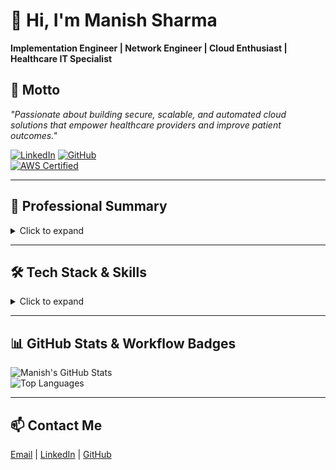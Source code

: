 # 👋 Hi, I'm Manish Sharma
**Implementation Engineer | Network Engineer | Cloud Enthusiast | Healthcare IT Specialist**

## 🌟 Motto
*"Passionate about building secure, scalable, and automated cloud solutions that empower healthcare providers and improve patient outcomes."*

[![LinkedIn](https://img.shields.io/badge/LinkedIn-manishsharma7-blue?logo=linkedin&logoColor=white)](https://www.linkedin.com/in/manishsharma-7) 
[![GitHub](https://img.shields.io/badge/GitHub-manishsharma--7-black?logo=github&logoColor=white)](https://github.com/manishsharma-7)  
[![AWS Certified](https://img.shields.io/badge/AWS%20Certified-Cloud%20Practitioner-orange?logo=amazon-aws&logoColor=white)](https://aws.amazon.com/certification/)

---

## 📝 Professional Summary
<details>
<summary>Click to expand</summary>

Implementation Engineer & Cloud Engineer with 4+ years of experience delivering healthcare technology solutions and managing enterprise cloud environments. Skilled in AWS, Microsoft 365, Azure fundamentals, and CI/CD automation, with expertise in system integration, cloud security, and stakeholder engagement. Proven success in improving deployment efficiency, reducing downtime, and supporting healthcare providers with secure, reliable platforms.  

Currently completing a **Certificate IV in Cyber Security** and preparing for **AWS Certified Solutions Architect - Associate** certification.

</details>

---

## 🛠️ Tech Stack & Skills
<details>
<summary>Click to expand</summary>

**Cloud & DevOps:** AWS (EC2, RDS, DynamoDB, IAM, Security Groups, GuardDuty, KMS), Azure (VMs, Storage, Networking – learning), CI/CD (GitHub Actions, Azure DevOps, Jenkins), CloudFormation, Terraform (exposure), Ansible, SaaS, Infrastructure-as-Code, Docker, Kubernetes  

**Networking & Systems:** LAN/WAN, Switches/Routers, Windows, Linux, macOS, Active Directory, Microsoft 365 (Teams, Exchange), VMware & Hyper-V, Backup/Recovery, Intune, Hardware Troubleshooting  

**Security:** OS Hardening, Patch Management, IAM Policies, Incident Response, Governance & Compliance, Cloud Security Best Practices  

**Programming & Tools:** Python, Bash, PowerShell, MySQL, Git/GitHub  

**Monitoring & Observability:** AWS CloudWatch, ELK Stack, Prometheus  

**Collaboration & Documentation:** JIRA, ServiceNow, Confluence, SOPs, Installation Guides, Stakeholder Management  

</details>

---

## 📊 GitHub Stats & Workflow Badges
![Manish's GitHub Stats](https://github-readme-stats.vercel.app/api?username=manishsharma-7&show_icons=true&theme=dark)  
![Top Languages](https://github-readme-stats.vercel.app/api/top-langs/?username=manishsharma-7&layout=compact&theme=dark)  

---

## 📫 Contact Me
[Email](mailto:manishsharma7@hotmail.com) | [LinkedIn](https://www.linkedin.com/in/manishsharma-7) | [GitHub](https://github.com/manishsharma-7)
